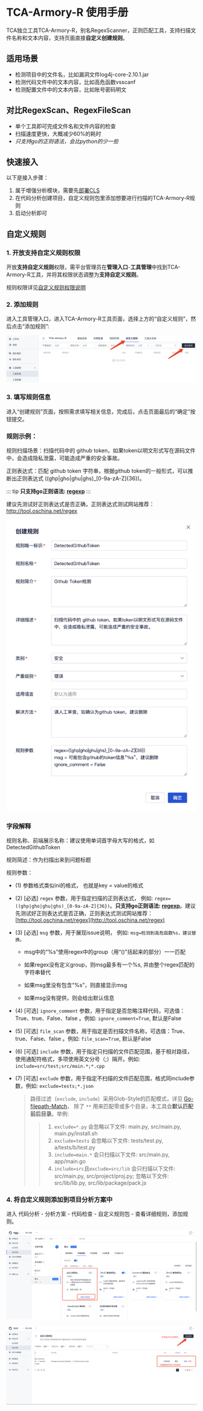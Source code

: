 # TCA-Armory-R 使用手册

TCA独立工具TCA-Armory-R，别名RegexScanner，正则匹配工具，支持扫描文件名称和文本内容，支持页面直接**自定义创建规则**。

## 适用场景
- 检测项目中的文件名，比如漏洞文件log4j-core-2.10.1.jar
- 检测代码文件中的文本内容，比如高危函数vsscanf
- 检测配置文件中的文本内容，比如账号密码明文

## 对比RegexScan、RegexFileScan
- 单个工具即可完成文件名和文件内容的检查
- 扫描速度更快，大概减少60%的耗时
- *只支持go的正则语法，会比python的少一些*

## 快速接入
以下是接入步骤：

1. 属于增强分析模块，需要先[部署CLS](../../../quickStarted/enhanceDeploy.md)
2. 在代码分析创建项目，自定义规则包里添加想要进行扫描的TCA-Armory-R规则
3. 启动分析即可

## 自定义规则
### 1. 开放支持自定义规则权限
开放**支持自定义规则**权限，需平台管理员在**管理入口**-**工具管理**中找到TCA-Armory-R工具，并将其权限状态调整为**支持自定义规则**。

规则权限详见[自定义规则权限说明](../../工具管理/自定义规则.md)
### 2. 添加规则
进入工具管理入口，进入TCA-Armory-R工具页面，选择上方的“自定义规则”，然后点击“添加规则”:

![添加自定义规则](../../../../images/addcustomrules.png)
### 3. 填写规则信息
进入“创建规则”页面，按照需求填写相关信息，完成后，点击页面最后的“确定”按钮提交。

### 规则示例：
规则扫描场景：扫描代码中的 github token，如果token以明文形式写在源码文件中，会造成隐私泄露，可能造成严重的安全事故。

正则表达式：匹配 github token 字符串，根据github token的一般形式，可以推断出正则表达式 ((ghp|gho|ghu|ghs)_[0-9a-zA-Z]{36})。

::: tip
**只支持go正则语法: [regexp](https://pkg.go.dev/regexp/syntax)**
:::

建议先测试好正则表达式是否正确，正则表达式测试网站推荐：http://tool.oschina.net/regex

![填写自定义规则](../../../../images/createcustomrule.png)

### 字段解释
规则名称、前端展示名称：建议使用单词首字母大写的格式，如 DetectedGithubToken

规则简述：作为扫描出来到问题标题

规则参数：

- (1) 参数格式类似ini的格式， 也就是key = value的格式

- (2) [必选] `regex` 参数，用于指定扫描的正则表达式， 例如: `regex=((ghp|gho|ghu|ghs)_[0-9a-zA-Z]{36})`。**只支持go正则语法: [regexp](https://pkg.go.dev/regexp/syntax)**。建议先测试好正则表达式是否正确，正则表达式测试网站推荐：[http://tool.oschina.net/regex](http://tool.oschina.net/regex)

- (3) [必选] `msg` 参数，用于展现issue说明， 例如: `msg=检测到高危函数%s，建议替换。`

  - msg中的“%s”使用regex中的group（用“()"括起来的部分）一一匹配

  - 如果regex没有定义group，则msg最多有一个%s, 并由整个regex匹配的字符串替代

  - 如果msg里没有包含“%s”，则直接显示msg

  - 如果msg没有提供，则会给出默认信息

- (4) [可选] `ignore_comment` 参数，用于指定是否忽略注释代码，可选值：True、true、False、false 。例如: `ignore_comment=True`, 默认是False

- (5) [可选] `file_scan` 参数，用于指定是否扫描文件名称，可选值：True、true、False、false 。例如: `file_scan=True`, 默认是False

- (6) [可选] `include` 参数，用于指定只扫描的文件匹配范围，基于相对路径，使用通配符格式，多项使用英文分号（;）隔开。例如: `include=src/test;src/main.*;*.cpp`

- (7) [可选] `exclude` 参数，用于指定不扫描的文件匹配范围，格式同include参数，例如: `exclude=tests;*.json`

  > 路径过滤（`exclude`, `include`）采用Glob-Style的匹配模式，详见 [Go-filepath-Match](https://pkg.go.dev/path/filepath#Match)， 除了 `**` 用来匹配零或多个目录，本工具会**默认匹配前后目录**。举例: 
  > > 1. `exclude=*.py` 会忽略以下文件: main.py, src/main.py, main.py/install.sh
  > > 2. `exclude=tests` 会忽略以下文件: tests/test.py, a/tests/b/test.py
  > > 3. `include=main.*` 会只扫描以下文件: src/main.py, app/main.go
  > > 4. `include=src`且`exclude=src/lib` 会只扫描以下文件: src/main.py, src/project/proj.py; 忽略以下文件: src/lib/lib.py, src/lib/package/pack.js

### 4. 将自定义规则添加到项目分析方案中
进入 代码分析 - 分析方案 - 代码检查 - 自定义规则包 - 查看详细规则，添加规则。

![点击自定义规则包](../../../../images/scheme_codelint_02.png)

![添加规则](../../../../images/scheme_codelint_03.png)
